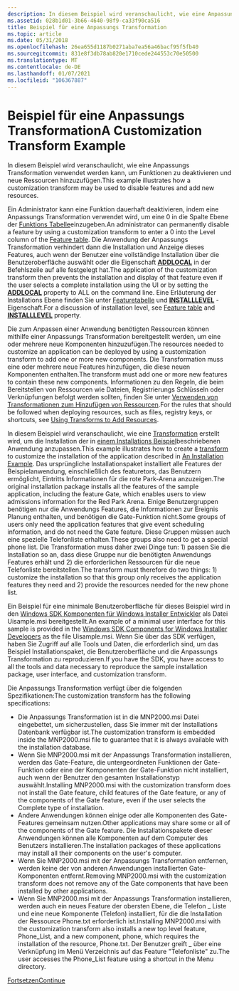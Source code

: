 ```yaml
---
description: In diesem Beispiel wird veranschaulicht, wie eine Anpassungs Transformation verwendet werden kann, um Funktionen zu deaktivieren und neue Ressourcen hinzuzufügen.
ms.assetid: 028b1d01-3b66-4640-98f9-ca33f90ca516
title: Beispiel für eine Anpassungs Transformation
ms.topic: article
ms.date: 05/31/2018
ms.openlocfilehash: 26ea655d1187b0271aba7ea56a46bacf95f5fb40
ms.sourcegitcommit: 831e8f3db78ab820e1710cede244553c70e50500
ms.translationtype: MT
ms.contentlocale: de-DE
ms.lasthandoff: 01/07/2021
ms.locfileid: "106367887"
---
```

# <a name="a-customization-transform-example"></a><span data-ttu-id="914c8-103">Beispiel für eine Anpassungs Transformation</span><span class="sxs-lookup"><span data-stu-id="914c8-103">A Customization Transform Example</span></span>

<span data-ttu-id="914c8-104">In diesem Beispiel wird veranschaulicht, wie eine Anpassungs Transformation verwendet werden kann, um Funktionen zu deaktivieren und neue Ressourcen hinzuzufügen.</span><span class="sxs-lookup"><span data-stu-id="914c8-104">This example illustrates how a customization transform may be used to disable features and add new resources.</span></span>

<span data-ttu-id="914c8-105">Ein Administrator kann eine Funktion dauerhaft deaktivieren, indem eine Anpassungs Transformation verwendet wird, um eine 0 in die Spalte Ebene der [Funktions Tabelle](feature-table.md)einzugeben.</span><span class="sxs-lookup"><span data-stu-id="914c8-105">An administrator can permanently disable a feature by using a customization transform to enter a 0 into the Level column of the [Feature table](feature-table.md).</span></span> <span data-ttu-id="914c8-106">Die Anwendung der Anpassungs Transformation verhindert dann die Installation und Anzeige dieses Features, auch wenn der Benutzer eine vollständige Installation über die Benutzeroberfläche auswählt oder die Eigenschaft [**ADDLOCAL**](addlocal.md) in der Befehlszeile auf alle festgelegt hat.</span><span class="sxs-lookup"><span data-stu-id="914c8-106">The application of the customization transform then prevents the installation and display of that feature even if the user selects a complete installation using the UI or by setting the [**ADDLOCAL**](addlocal.md) property to ALL on the command line.</span></span> <span data-ttu-id="914c8-107">Eine Erläuterung der Installations Ebene finden Sie unter [Featuretabelle](feature-table.md) und [**INSTALLLEVEL**](installlevel.md) -Eigenschaft.</span><span class="sxs-lookup"><span data-stu-id="914c8-107">For a discussion of installation level, see [Feature table](feature-table.md) and [**INSTALLLEVEL**](installlevel.md) property.</span></span>

<span data-ttu-id="914c8-108">Die zum Anpassen einer Anwendung benötigten Ressourcen können mithilfe einer Anpassungs Transformation bereitgestellt werden, um eine oder mehrere neue Komponenten hinzuzufügen.</span><span class="sxs-lookup"><span data-stu-id="914c8-108">The resources needed to customize an application can be deployed by using a customization transform to add one or more new components.</span></span> <span data-ttu-id="914c8-109">Die Transformation muss eine oder mehrere neue Features hinzufügen, die diese neuen Komponenten enthalten.</span><span class="sxs-lookup"><span data-stu-id="914c8-109">The transform must add one or more new features to contain these new components.</span></span> <span data-ttu-id="914c8-110">Informationen zu den Regeln, die beim Bereitstellen von Ressourcen wie Dateien, Registrierungs Schlüsseln oder Verknüpfungen befolgt werden sollten, finden Sie unter [Verwenden von Transformationen zum Hinzufügen von Ressourcen](using-transforms-to-add-resources.md).</span><span class="sxs-lookup"><span data-stu-id="914c8-110">For the rules that should be followed when deploying resources, such as files, registry keys, or shortcuts, see [Using Transforms to Add Resources](using-transforms-to-add-resources.md).</span></span>

<span data-ttu-id="914c8-111">In diesem Beispiel wird veranschaulicht, wie eine [Transformation](transforms.md) erstellt wird, um die Installation der in [einem Installations Beispiel](an-installation-example.md)beschriebenen Anwendung anzupassen.</span><span class="sxs-lookup"><span data-stu-id="914c8-111">This example illustrates how to create a [transform](transforms.md) to customize the installation of the application described in [An Installation Example](an-installation-example.md).</span></span> <span data-ttu-id="914c8-112">Das ursprüngliche Installationspaket installiert alle Features der Beispielanwendung, einschließlich des featuretors, das Benutzern ermöglicht, Eintritts Informationen für die rote Park-Arena anzuzeigen.</span><span class="sxs-lookup"><span data-stu-id="914c8-112">The original installation package installs all the features of the sample application, including the feature Gate, which enables users to view admissions information for the Red Park Arena.</span></span> <span data-ttu-id="914c8-113">Einige Benutzergruppen benötigen nur die Anwendungs Features, die Informationen zur Ereignis Planung enthalten, und benötigen die Gate-Funktion nicht.</span><span class="sxs-lookup"><span data-stu-id="914c8-113">Some groups of users only need the application features that give event scheduling information, and do not need the Gate feature.</span></span> <span data-ttu-id="914c8-114">Diese Gruppen müssen auch eine spezielle Telefonliste erhalten.</span><span class="sxs-lookup"><span data-stu-id="914c8-114">These groups also need to get a special phone list.</span></span> <span data-ttu-id="914c8-115">Die Transformation muss daher zwei Dinge tun: 1) passen Sie die Installation so an, dass diese Gruppe nur die benötigten Anwendungs Features erhält und 2) die erforderlichen Ressourcen für die neue Telefonliste bereitstellen.</span><span class="sxs-lookup"><span data-stu-id="914c8-115">The transform must therefore do two things: 1) customize the installation so that this group only receives the application features they need and 2) provide the resources needed for the new phone list.</span></span>

<span data-ttu-id="914c8-116">Ein Beispiel für eine minimale Benutzeroberfläche für dieses Beispiel wird in den [Windows SDK Komponenten für Windows Installer Entwickler](platform-sdk-components-for-windows-installer-developers.md) als Datei Uisample.msi bereitgestellt.</span><span class="sxs-lookup"><span data-stu-id="914c8-116">An example of a minimal user interface for this sample is provided in the [Windows SDK Components for Windows Installer Developers](platform-sdk-components-for-windows-installer-developers.md) as the file Uisample.msi.</span></span> <span data-ttu-id="914c8-117">Wenn Sie über das SDK verfügen, haben Sie Zugriff auf alle Tools und Daten, die erforderlich sind, um das Beispiel Installationspaket, die Benutzeroberfläche und die Anpassungs Transformation zu reproduzieren.</span><span class="sxs-lookup"><span data-stu-id="914c8-117">If you have the SDK, you have access to all the tools and data necessary to reproduce the sample installation package, user interface, and customization transform.</span></span>

<span data-ttu-id="914c8-118">Die Anpassungs Transformation verfügt über die folgenden Spezifikationen:</span><span class="sxs-lookup"><span data-stu-id="914c8-118">The customization transform has the following specifications:</span></span>

-   <span data-ttu-id="914c8-119">Die Anpassungs Transformation ist in die MNP2000.msi Datei eingebettet, um sicherzustellen, dass Sie immer mit der Installations Datenbank verfügbar ist.</span><span class="sxs-lookup"><span data-stu-id="914c8-119">The customization transform is embedded inside the MNP2000.msi file to guarantee that it is always available with the installation database.</span></span>
-   <span data-ttu-id="914c8-120">Wenn Sie MNP2000.msi mit der Anpassungs Transformation installieren, werden das Gate-Feature, die untergeordneten Funktionen der Gate-Funktion oder eine der Komponenten der Gate-Funktion nicht installiert, auch wenn der Benutzer den gesamten Installationstyp auswählt.</span><span class="sxs-lookup"><span data-stu-id="914c8-120">Installing MNP2000.msi with the customization transform does not install the Gate feature, child features of the Gate feature, or any of the components of the Gate feature, even if the user selects the Complete type of installation.</span></span>
-   <span data-ttu-id="914c8-121">Andere Anwendungen können einige oder alle Komponenten des Gate-Features gemeinsam nutzen.</span><span class="sxs-lookup"><span data-stu-id="914c8-121">Other applications may share some or all of the components of the Gate feature.</span></span> <span data-ttu-id="914c8-122">Die Installationspakete dieser Anwendungen können alle Komponenten auf dem Computer des Benutzers installieren.</span><span class="sxs-lookup"><span data-stu-id="914c8-122">The installation packages of these applications may install all their components on the user's computer.</span></span>
-   <span data-ttu-id="914c8-123">Wenn Sie MNP2000.msi mit der Anpassungs Transformation entfernen, werden keine der von anderen Anwendungen installierten Gate-Komponenten entfernt.</span><span class="sxs-lookup"><span data-stu-id="914c8-123">Removing MNP2000.msi with the customization transform does not remove any of the Gate components that have been installed by other applications.</span></span>
-   <span data-ttu-id="914c8-124">Wenn Sie MNP2000.msi mit der Anpassungs Transformation installieren, werden auch ein neues Feature der obersten Ebene, die Telefon \_ Liste und eine neue Komponente (Telefon) installiert, für die die Installation der Ressource Phone.txt erforderlich ist.</span><span class="sxs-lookup"><span data-stu-id="914c8-124">Installing MNP2000.msi with the customization transform also installs a new top level feature, Phone\_List, and a new component, phone, which requires the installation of the resource, Phone.txt.</span></span> <span data-ttu-id="914c8-125">Der Benutzer greift \_ über eine Verknüpfung im Menü Verzeichnis auf das Feature "Telefonliste" zu.</span><span class="sxs-lookup"><span data-stu-id="914c8-125">The user accesses the Phone\_List feature using a shortcut in the Menu directory.</span></span>

[<span data-ttu-id="914c8-126">Fortsetzen</span><span class="sxs-lookup"><span data-stu-id="914c8-126">Continue</span></span>](customizing-an-original-database.md)

 

 



